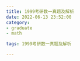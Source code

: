 ```yaml
---
title: 1999考研数一真题及解析
date: 2022-06-13 23:52:00
category:
- graduate
- math

tags: 1999考研数一真题及解析

---
```


<script src="/assets/js/vendor/jquery-1.12.4.min.js"></script>
<script src="/assets/js/jquery/jquery.media.js"></script>

<div>
    <a id="media" style="width: 100%; " href="/images/graduate/math/1999考研数一真题及解析.pdf"></a>
</div>

<script type="text/javascript">
    $("#media").media({width:'100%', height:'900px'});
    console.log('完成')
</script>